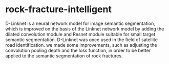 # rock-fracture-intelligent
D-Linknet is a neural network model for image semantic segmentation, which is improved on the basis of the Linknet network model by adding the dilated convolution module and Resnet module suitable for small target semantic segmentation. D-Linknet was once used in the field of satellite road identification. we made some improvements, such as adjusting the convolution pooling depth and the loss function, in order to be better applied to the semantic segmentation of rock fractures.
